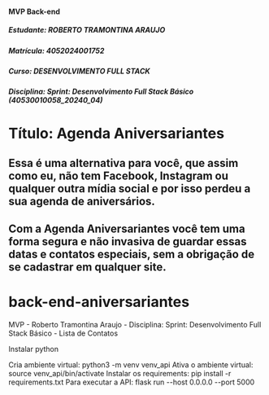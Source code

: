 #### MVP Back-end
##### Estudante: ROBERTO TRAMONTINA ARAUJO
##### Matrícula: 4052024001752
##### Curso: DESENVOLVIMENTO FULL STACK
##### Disciplina: Sprint: Desenvolvimento Full Stack Básico (40530010058_20240_04)
# Título: Agenda Aniversariantes 
## Essa é uma alternativa para você, que assim como eu, não tem Facebook, Instagram ou qualquer outra mídia social e por isso perdeu a sua agenda de aniversários. 
## Com a Agenda Aniversariantes você tem uma forma segura e não invasiva de guardar essas datas e contatos especiais, sem a obrigação de se cadastrar em qualquer site.  

# back-end-aniversariantes
MVP - Roberto Tramontina Araujo - Disciplina: Sprint: Desenvolvimento Full Stack Básico - Lista de Contatos


Instalar python

Cria ambiente virtual: python3 -m venv venv_api
Ativa o ambiente virtual: source venv_api/bin/activate
Instalar os requirements: pip install -r requirements.txt
Para executar a API: flask run --host 0.0.0.0 --port 5000
